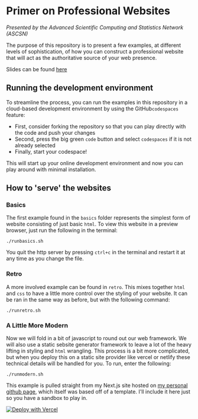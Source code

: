 # Primer on Professional Websites

_Presented by the Advanced Scientific Computing and Statistics Network (ASCSN)_

The purpose of this repository is to present a few examples, at different levels of sophistication, of how you can construct a professional website that will act as the authoritative source of your web presence.

Slides can be found [here](https://docs.google.com/presentation/d/1VAOjj8mneREj86s4Q8j2TwCm8KRGypY74grdX59oc8U/edit?usp=sharing)

## Running the development environment

To streamline the process, you can run the examples in this repository in a cloud-based development environment by using the GitHub`codespaces` feature:

- First, consider forking the repository so that you can play directly with the code and push your changes
- Second, press the big green `code` button and select `codespaces` if it is not already selected
- Finally, start your codespace!

This will start up your online development environment and now you can play around with minimal installation.

## How to 'serve' the websites

### Basics

The first example found in the `basics` folder represents the simplest form of website consisting of just basic `html`. To view this website in a preview browser, just run the following in the terminal:

`./runbasics.sh`

You quit the http server by pressing `ctrl+c` in the terminal and restart it at any time as you change the file.

### Retro

A more involved example can be found in `retro`. This mixes together `html` and `css` to have a little more control over the styling of your website. It can be ran in the same way as before, but with the following command:

`./runretro.sh`

### A Little More Modern

Now we will fold in a bit of javascript to round out our web framework. We will also use a static sebsite generator framework to leave a lot of the heavy lifting in styling and `html` wrangling. This process is a bit more complicated, but when you deploy this on a static site provider like vercel or netlify these technical details will be handled for you. To run, enter the following:

`./runmodern.sh`

This example is pulled straight from my Next.js site hosted on [my personal github page](https://github.com/kylegodbey/kyle-nextjs), which itself was based off of a template. I'll include it here just so you have a sandbox to play in.

[![Deploy with Vercel](https://vercel.com/button)](https://vercel.com/new/clone?repository-url=https%3A%2F%2Fgithub.com%2Fascsn%2Fprofessionalwebsites%2Ftree%2Fmain%2Fmodern%2Fnextjs-blog)
